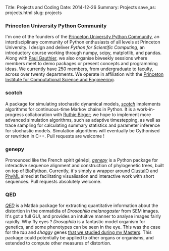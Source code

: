 Title: Projects and Coding
Date: 2014-12-26
Summary: Projects
save_as: projects.html
slug: projects


### Princeton University Python Community

I'm one of the founders of the [Princeton University Python Community](http://princetonpy.com), an interdisciplinary community of Python enthusiasts of all levels at Princeton University. I design and deliver <i>Python for Scientific Computing</i>, an introductory course working through numpy, scipy, matplotlib, and pandas. Along with [Paul Gauthier](http://scholar.princeton.edu/ppg/home), we also organise biweekly sessions where members meet to demo packages or present concepts and programming ideas. We currently have 250 members, from undergraduate to faculty, across over twenty departments. We operate in affiliation with the [Princeton Institute for Computational Science and Engineering](http://www.princeton.edu/researchcomputing/about/picscie/).


### scotch

A package for simulating stochastic dynamical models, <a href="https://github.com/QCaudron/scotch"><i>scotch</i></a> implements algorithms for continuous-time Markov chains in Python. It is a work-in-progress collaboration with [Ruthie Birger](http://ruthiebirger.com); we hope to implement more advanced simulation algorithms, such as adaptive timestepping, as well as trace sampling for calculating summary statistics and parameter inference for stochastic models. Simulation algorithms will eventually be Cythonised or rewritten in C++. Pull requests are welcome !


### genepy

Pronounced like the French spirit génépi, <a href="https://github.com/QCaudron/genepy"><i>genepy</i></a> is a Python package for interactive sequence alignment and construction of phylogenetic trees, built on top of [BioPython](http://biopython.org). Currently, it's simply a wrapper around [ClustalO](http://www.clustal.org/omega/) and [PhyML](http://atgc.lirmm.fr/phyml/) aimed at facilitating visualisation and interactive work with short sequences. Pull requests absolutely welcome.



### QED

<a href="https://github.com/QCaudron/QED"><i>QED</i></a> is a Matlab package for extracting quantitative information about the distortion in the ommatidia of <i>Drosophila melanogaster</i> from SEM images. It's got a full GUI, and provides an intuitive manner to analyse images fairly rapidly. Why fly eyes ? <i>Drosophila</i> is a fantastic model organism for genetics, and some phenotypes can be seen in the eye. This was the case for the <i>tau</i> and <i>shaggy</i> genes <a href="http://www.ou.edu/journals/dis/DIS96/Caudron%20136.pdf">that we studied during my Masters</a>. This package could potentially be applied to other organs or organisms, and extended to compute other measures of distortion. 


